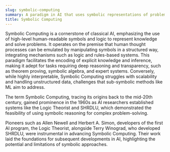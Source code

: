 ```yaml
---
slug: symbolic-computing
summary: A paradigm in AI that uses symbolic representations of problems and logic-based reasoning to perform computational tasks and solve complex problems.
title: Symbolic Computing
---
```


Symbolic Computing is a cornerstone of classical AI, emphasizing the use of high-level human-readable symbols and logic to represent knowledge and solve problems. It operates on the premise that human thought processes can be emulated by manipulating symbols in a structured way, integrating mechanisms such as logic and rules-based systems. This paradigm facilitates the encoding of explicit knowledge and inference, making it adept for tasks requiring deep reasoning and transparency, such as theorem proving, symbolic algebra, and expert systems. Conversely, while highly interpretable, Symbolic Computing struggles with scalability and handling unstructured data, challenges that sub-symbolic methods like ML aim to address.

The term Symbolic Computing, tracing its origins back to the mid-20th century, gained prominence in the 1960s as AI researchers established systems like the Logic Theorist and SHRDLU, which demonstrated the feasibility of using symbolic reasoning for complex problem-solving.

Pioneers such as Allen Newell and Herbert A. Simon, developers of the first AI program, the Logic Theorist, alongside Terry Winograd, who developed SHRDLU, were instrumental in advancing Symbolic Computing. Their work laid the foundations for subsequent developments in AI, highlighting the potential and limitations of symbolic approaches.